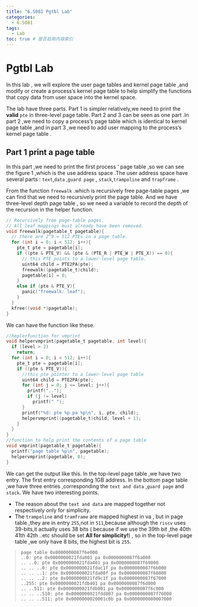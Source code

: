 ```yaml
---
title: "6.S081 Pgtbl Lab"
categories:
  - 6.S081
tags:
  - Lab
toc: true # 是否启用内容索引
---
```

# Pgtbl Lab

  In this lab , we will explore the user page tables and kernel page table ,and modify or create a process‘s kernel page table to help simplify the functions that copy data from user space into the kernel space.

  The lab have three parts. Part 1  is simpler relatively,we need to print the **valid** `pte` in three-level page table. Part 2 and 3 can be seen as one part .In part 2 ,we need to copy a process’s page table which is identical to kernel page table ,and in part 3 ,we need to add user mapping to the process’s kernel page table .

## Part 1 print a page table

  In this part ,we need to print the first process ‘ page table ,so we can see the figure 1 ,which is the use address space .The user address space have several parts : `text`,`data` ,`guard page` , `stack`,`trampoline` and `trapframe` .

  From the function `freewalk` .which is recursively free page-table pages ,we can find that we need to recursively print the page table. And we have three-level depth page table , so we need a variable to record the depth of the recursion in the helper function.

```c
// Recursively free page-table pages.
// All leaf mappings must already have been removed.
void freewalk(pagetable_t pagetable){
  // there are 2^9 = 512 PTEs in a page table.
  for (int i = 0; i < 512; i++){
    pte_t pte = pagetable[i];
    if ((pte & PTE_V) && (pte & (PTE_R | PTE_W | PTE_X)) == 0){
      // this PTE points to a lower-level page table.
      uint64 child = PTE2PA(pte);
      freewalk((pagetable_t)child);
      pagetable[i] = 0;
    }
    else if (pte & PTE_V){
      panic("freewalk: leaf");
    }
  }
  kfree((void *)pagetable);
}
```

  We can have the function like these.

```c
//heplerfunction for vmprint
void helpervmprint(pagetable_t pagetable, int level){
  if (level > 2)
    return;
  for (int i = 0; i < 512; i++){
    pte_t pte = pagetable[i];
    if ((pte & PTE_V)){
      //this pte pointer to a lower-level page table
      uint64 child = PTE2PA(pte);
      for (int j = 0; j <= level; j++){
        printf("..");
        if (j != level)
          printf(" ");
      }
      printf("%d: pte %p pa %p\n", i, pte, child);
      helpervmprint((pagetable_t)child, level + 1);
    }
  }
}
//function to help print the contents of a page table
void vmprint(pagetable_t pagetable){
  printf("page table %p\n", pagetable);
  helpervmprint(pagetable, 0);
}
```

  We can get the output like this. In the top-level page table ,we have two entry. The first entry corresponding 1GB address. In the bottom page table ,we have three entries  ,corresponding the `text and data` ,`guard page` and `stack`. We have two interesting points.

* The reason about the `text and data` are mapped together not respectively only for simplicity.
* The `trampoline`  and `tramframe` are mapped highest in va , but in page table ,they are in entry `255`,not in `511`,because  although the `riscv`  uses 39-bits,it actually uses 38 bits ( because  if we use the 39th bit ,the 40th 41th 42th ..etc should be set **All for simplicity!**) , so in the top-level page table ,we only have 8 bits, the highest bit is `255`.

> ```
> page table 0x0000000087f6e000
> ..0: pte 0x0000000021fda801 pa 0x0000000087f6a000
> .. ..0: pte 0x0000000021fda401 pa 0x0000000087f69000
> .. .. ..0: pte 0x0000000021fdac1f pa 0x0000000087f6b000
> .. .. ..1: pte 0x0000000021fda00f pa 0x0000000087f68000
> .. .. ..2: pte 0x0000000021fd9c1f pa 0x0000000087f67000
> ..255: pte 0x0000000021fdb401 pa 0x0000000087f6d000
> .. ..511: pte 0x0000000021fdb001 pa 0x0000000087f6c000
> .. .. ..510: pte 0x0000000021fdd807 pa 0x0000000087f76000
> .. .. ..511: pte 0x0000000020001c0b pa 0x0000000080007000
> ```

  